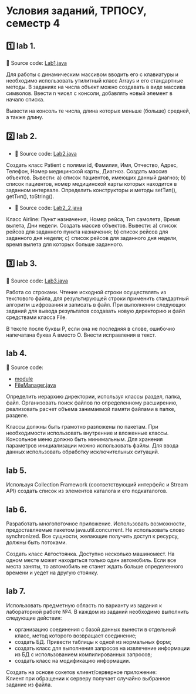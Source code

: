 # Условия заданий, ТРПОСУ, семестр 4  

## 1️⃣ lab 1.
📂 Source code: [Lab1.java](/trposu/labs/Lab1.java)

Для работы с динамическим массивом вводить его с клавиатуры и необходимо использовать утилитный класс Arrays и его стандартные методы. В заданиях на числа объект можно создавать в виде массива символов. Ввести n чисел с консоли, добавлять новый элемент в начало списка.

Вывести на консоль те числа, длина которых меньше (больше) средней, а также длину.

## 2️⃣ lab 2.
- 📂 Source code: [Lab2.java](/trposu/labs/Lab2.java)

Создать класс Patient с полями id, Фамилия, Имя, Отчество, Адрес, Телефон, Номер медицинской карты, Диагноз. Создать массив объектов. Вывести: a) список пациентов, имеющих данный диагноз; b) список пациентов, номер медицинской карты которых находится в заданном интервале. Определить конструкторы и методы setТип(), getТип(), toString().

- 📂 Source code: [Lab2_2.java](/trposu/labs/Lab2_2.java)

Класс Airline: Пункт назначения, Номер рейса, Тип самолета, Время вылета, Дни недели. Создать массив объектов. Вывести: a) список рейсов для заданного пункта назначения; b) список рейсов для заданного дня недели; c) список рейсов для заданного дня недели, время вылета для которых больше заданного.

## 3️⃣ lab 3.
📂 Source code: [Lab3.java](/trposu/labs/Lab3.java)

Работа со строками. Чтение исходной строки осуществлять из текстового файла, для результирующей строки применить стандартный алгоритм шифрования и записать в файл. При выполнении следующих заданий для вывода результатов создавать новую директорию и файл средствами класса File.

В тексте после буквы Р, если она не последняя в слове, ошибочно напечатана буква А вместо О. Внести исправления в текст.

## lab 4.
📂 Source code:
- [module](/trposu/labs/Lab4/)
- [FileManager.java](/trposu/labs/Lab4/FileManager.java)

Определить иерархию директории, используя классы раздел, папка, файл. Организовать поиск файлов по определенному расширению, реализовать расчет объема занимаемой памяти файлами в папке, разделе.

Классы должны быть грамотно разложены по пакетам. При необходимости использовать внутренние и вложенные классы. Консольное меню должно быть минимальным.  Для хранения параметров инициализации можно использовать файлы. Для ввода данных использовать обработку исключительных ситуаций.

## lab 5.

Используя Collection Framework (соответствующий интерфейс и Stream API) cоздать список из элементов каталога и его подкаталогов.

## lab 6.

Разработать многопоточное приложение. Использовать возможности, предоставляемые пакетом java.util.concurrent. Не использовать слово synchronized. Все сущности, желающие получить доступ к ресурсу, должны быть потоками.

Создать класс Автостоянка. Доступно несколько машиномест. На одном месте может находиться только один автомобиль. Если все места заняты, то автомобиль не станет ждать больше определенного времени и уедет на другую стоянку.

## lab 7.

Использовать предметную область по варианту из задания к лабораторной работе №4. В каждом из заданий необходимо выполнить следующие действия: 
- организацию соединения с базой данных вынести в отдельный класс, метод которого возвращает соединение; 
- создать БД. Привести таблицы к одной из нормальных форм; 
- создать класс для выполнения запросов на извлечение информации из БД с использованием компилированных запросов; 
- создать класс на модификацию информации.

Создать на основе сокетов клиент/серверное приложение:  
Клиент при обращении к серверу получает случайно выбранное задание из файла.
